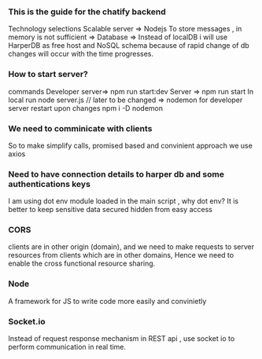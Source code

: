 ### This is the guide for the chatify backend

Technology selections
Scalable server => Nodejs
To store messages , in memory is not sufficient => Database => Instead of localDB i will use HarperDB as free host and NoSQL schema because of rapid change of db changes will occur with the time progresses.

### How to start server?
commands
Developer server=> npm run start:dev
Server => npm run start
In local run node server.js // later to be changed => nodemon for developer server restart upon changes npm i -D nodemon

### We need to comminicate with clients
So to make simplify calls, promised based and convinient approach we use axios

### Need to have connection details to harper db and some authentications keys
I am using dot env module loaded in the main script , 
why dot env?
It is better to keep sensitive data secured hidden from easy access 

### CORS
clients are in other origin (domain), and we need to make requests to server resources from clients which are in other domains, Hence we need to enable the cross functional resource sharing.

### Node
A framework for JS to write code more easily and convinietly

### Socket.io
Instead of request response mechanism in REST api , use socket io to perform communication in real time.
